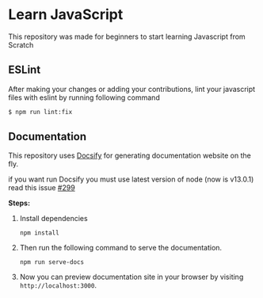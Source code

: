 # Learn JavaScript

This repository was made for beginners to start learning Javascript from Scratch

## ESLint

After making your changes or adding your contributions, lint your javascript files with eslint by running following command

```sh
$ npm run lint:fix
```

## Documentation

This repository uses [Docsify](https://docsify.js.org) for generating documentation website on the fly.

if you want run Docsify you must use latest version of node (now is v13.0.1) 
read this issue [#299](https://github.com/Swap76/Learn-JavaScript/issues/299)


**Steps:**
1. Install dependencies
   ```
   npm install
   ```
2. Then run the following command to serve the documentation.
   ```
   npm run serve-docs
   ```
3. Now you can preview documentation site in your browser by visiting `http://localhost:3000`.

